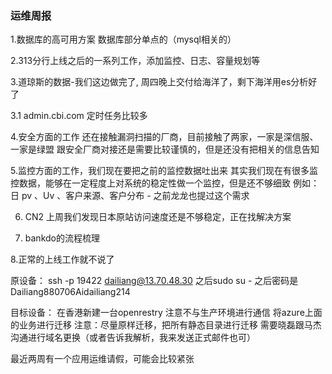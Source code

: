 ### 运维周报

1.数据库的高可用方案
  数据库部分单点的（mysql相关的）

2.313分行上线之后的一系列工作，添加监控、日志、容量规划等

3.道琼斯的数据-我们这边做完了, 周四晚上交付给海洋了，剩下海洋用es分析好了

3.1 admin.cbi.com 定时任务比较多        

4.安全方面的工作
  还在接触漏洞扫描的厂商，目前接触了两家，一家是深信服、一家是绿盟
  跟安全厂商对接还是需要比较谨慎的，但是还没有把相关的信息告知

5.监控方面的工作，我们现在要把之前的监控数据吐出来 
  其实我们现在有很多监控数据，能够在一定程度上对系统的稳定性做一个监控，但是还不够细致
  例如：日 pv 、Uv 、客户来源、客户分布 - 之前龙龙也提过这个需求
         
6. CN2 
   上周我们发现日本原站访问速度还是不够稳定，正在找解决方案

7. bankdo的流程梳理

8.正常的上线工作就不说了


   





原设备：
ssh -p 19422 dailiang@13.70.48.30
之后sudo su - 
之后密码是 Dailiang880706Aidailiang214

目标设备：
在香港新建一台openrestry
注意不与生产环境进行通信
	将azure上面的业务进行迁移
注意：尽量原样迁移，把所有静态目录进行迁移
需要晓磊跟马杰沟通进行域名更换（或者告诉我解析，我来发送正式邮件也可）


最近两周有一个应用运维请假，可能会比较紧张


